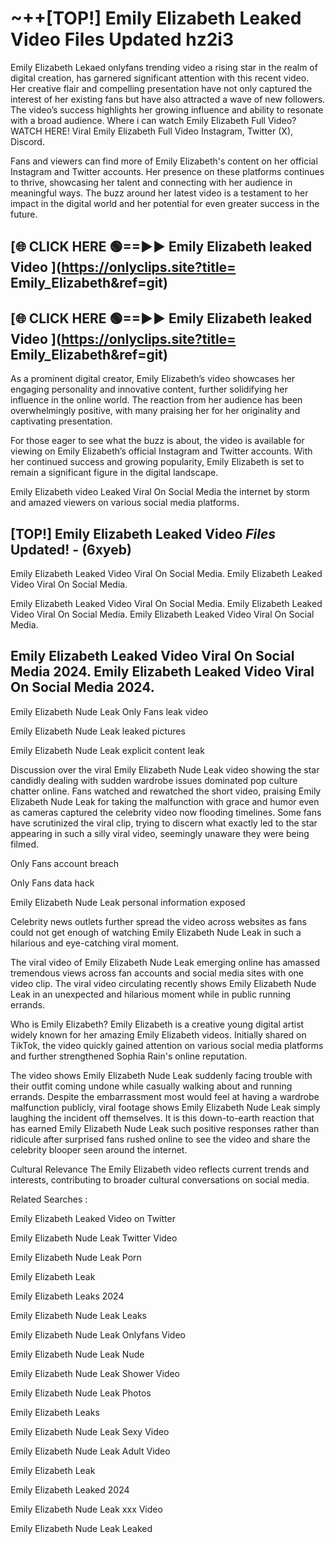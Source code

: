 # ~++[TOP!]  Emily Elizabeth Leaked Video Files Updated hz2i3<br>

 Emily Elizabeth Lekaed onlyfans trending video a rising star in the realm of digital creation, has garnered significant attention with this recent video. Her creative flair and compelling presentation have not only captured the interest of her existing fans but have also attracted a wave of new followers. The video’s success highlights her growing influence and ability to resonate with a broad audience.
Where i can watch  Emily Elizabeth Full Video? WATCH HERE! Viral  Emily Elizabeth Full Video Instagram, Twitter (X), Discord.


Fans and viewers can find more of  Emily Elizabeth's content on her official Instagram and Twitter accounts. Her presence on these platforms continues to thrive, showcasing her talent and connecting with her audience in meaningful ways. The buzz around her latest video is a testament to her impact in the digital world and her potential for even greater success in the future.


## [🌐 CLICK HERE 🟢==►►  Emily Elizabeth leaked Video ](https://onlyclips.site?title= Emily_Elizabeth&ref=git)

## [🌐 CLICK HERE 🟢==►►  Emily Elizabeth leaked Video ](https://onlyclips.site?title= Emily_Elizabeth&ref=git)


As a prominent digital creator,  Emily Elizabeth’s video showcases her engaging personality and innovative content, further solidifying her influence in the online world. The reaction from her audience has been overwhelmingly positive, with many praising her for her originality and captivating presentation.

For those eager to see what the buzz is about, the video is available for viewing on  Emily Elizabeth’s official Instagram and Twitter accounts. With her continued success and growing popularity,  Emily Elizabeth is set to remain a significant figure in the digital landscape.


  Emily Elizabeth video Leaked Viral On Social Media the internet by storm and amazed viewers on various social media platforms.


## [TOP!]  Emily Elizabeth Leaked Video *Files* Updated! - (6xyeb) 

 Emily Elizabeth Leaked Video Viral On Social Media. Emily Elizabeth Leaked Video Viral On Social Media.

 Emily Elizabeth Leaked Video Viral On Social Media. Emily Elizabeth Leaked Video Viral On Social Media. Emily Elizabeth Leaked Video Viral On Social Media.


##  Emily Elizabeth Leaked Video Viral On Social Media 2024. Emily Elizabeth Leaked Video Viral On Social Media 2024.
 Emily Elizabeth Nude Leak Only Fans leak video

 Emily Elizabeth Nude Leak leaked pictures

 Emily Elizabeth Nude Leak explicit content leak

Discussion over the viral  Emily Elizabeth Nude Leak video showing the star candidly dealing with sudden wardrobe issues dominated pop culture chatter online. Fans watched and rewatched the short video, praising  Emily Elizabeth Nude Leak for taking the malfunction with grace and humor even as cameras captured the celebrity video now flooding timelines. Some fans have scrutinized the viral clip, trying to discern what exactly led to the star appearing in such a silly viral video, seemingly unaware they were being filmed.


Only Fans account breach

Only Fans data hack

 Emily Elizabeth Nude Leak personal information exposed

Celebrity news outlets further spread the video across websites as fans could not get enough of watching  Emily Elizabeth Nude Leak in such a hilarious and eye-catching viral moment.


The viral video of  Emily Elizabeth Nude Leak emerging online has amassed tremendous views across fan accounts and social media sites with one video clip. The viral video circulating recently shows  Emily Elizabeth Nude Leak in an unexpected and hilarious moment while in public running errands.


Who is  Emily Elizabeth?  Emily Elizabeth is a creative young digital artist widely known for her amazing  Emily Elizabeth videos. Initially shared on TikTok, the video quickly gained attention on various social media platforms and further strengthened Sophia Rain's online reputation.

The video shows  Emily Elizabeth Nude Leak suddenly facing trouble with their outfit coming undone while casually walking about and running errands. Despite the embarrassment most would feel at having a wardrobe malfunction publicly, viral footage shows  Emily Elizabeth Nude Leak simply laughing the incident off themselves. It is this down-to-earth reaction that has earned  Emily Elizabeth Nude Leak such positive responses rather than ridicule after surprised fans rushed online to see the video and share the celebrity blooper seen around the internet.

Cultural Relevance The  Emily Elizabeth video reflects current trends and interests, contributing to broader cultural conversations on social media.

Related Searches :

 Emily Elizabeth Leaked Video on Twitter

 Emily Elizabeth Nude Leak Twitter Video

 Emily Elizabeth Nude Leak Porn

 Emily Elizabeth Leak 

 Emily Elizabeth Leaks 2024

 Emily Elizabeth Nude Leak Leaks

 Emily Elizabeth Nude Leak Onlyfans Video

 Emily Elizabeth Nude Leak Nude

 Emily Elizabeth Nude Leak Shower Video

 Emily Elizabeth Nude Leak Photos

 Emily Elizabeth Leaks

 Emily Elizabeth Nude Leak Sexy Video

 Emily Elizabeth Nude Leak Adult Video

 Emily Elizabeth Leak

 Emily Elizabeth Leaked 2024

 Emily Elizabeth Nude Leak xxx Video

 Emily Elizabeth Nude Leak Leaked